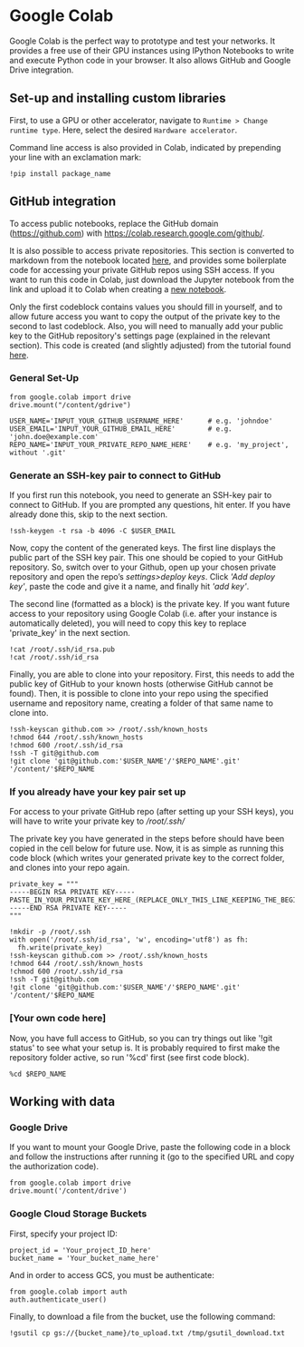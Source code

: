 # Google Colab
Google Colab is the perfect way to prototype and test your networks. It provides a free use of their GPU instances using
IPython Notebooks to write and execute Python code in your browser. It also allows GitHub and Google Drive integration.

## Set-up and installing custom libraries
First, to use a GPU or other accelerator, navigate to `Runtime > Change runtime type`. Here, select the desired 
`Hardware accelerator`.

Command line access is also provided in Colab, indicated by prepending your line with an exclamation mark:
```
!pip install package_name
```

## GitHub integration
To access public notebooks, replace the GitHub domain (https://github.com) with 
https://colab.research.google.com/github/.

It is also possible to access private repositories. This section is converted to markdown from the notebook located 
[here](assets/Colab_GitHub_SSH_access.ipynb), and provides some boilerplate code for accessing your private GitHub 
repos using SSH access. If you want to run this code in Colab, just download the Jupyter notebook from the link and 
upload it to Colab when creating a [new notebook](https://colab.research.google.com/notebooks/intro.ipynb#recent=true).

Only the first codeblock contains values you should fill in yourself, and to allow future access
you want to copy the output of the private key to the second to last codeblock. Also, you will need to manually add your
public key to the GitHub repository's settings page (explained in the relevant section). This code is created (and 
slightly adjusted) from the tutorial found 
[here](https://medium.com/@ashkanpakzad/data-into-google-colab-5ddeb4f4e8).

### General Set-Up


```
from google.colab import drive
drive.mount("/content/gdrive")

USER_NAME='INPUT_YOUR_GITHUB_USERNAME_HERE'      # e.g. 'johndoe'
USER_EMAIL='INPUT_YOUR_GITHUB_EMAIL_HERE'        # e.g. 'john.doe@example.com'
REPO_NAME='INPUT_YOUR_PRIVATE_REPO_NAME_HERE'    # e.g. 'my_project', without '.git'
```

### Generate an SSH-key pair to connect to GitHub
If you first run this notebook, you need to generate an SSH-key pair to connect to GitHub. If you are prompted any 
questions, hit enter. If you have already done this, skip to the next section.


```
!ssh-keygen -t rsa -b 4096 -C $USER_EMAIL
```

Now, copy the content of the generated keys. The first line displays the public part of the SSH key pair. This one 
should be copied to your GitHub repository. So, switch over to your Github, open up your chosen private repository and 
open the repo’s *settings>deploy keys*. Click *'Add deploy key'*, paste the code and give it a name, and finally hit 
*'add key'*.

The second line (formatted as a block) is the private key. If you want future access to your repository using Google 
Colab (i.e. after your instance is automatically deleted), you will need to copy this key to replace 'private_key' in 
the next section.


```
!cat /root/.ssh/id_rsa.pub
!cat /root/.ssh/id_rsa
```

Finally, you are able to clone into your repository. First, this needs to add the public key of GitHub to your known 
hosts (otherwise GitHub cannot be found). Then, it is possible to clone into your repo using the specified username and
repository name, creating a folder of that same name to clone into.


```
!ssh-keyscan github.com >> /root/.ssh/known_hosts
!chmod 644 /root/.ssh/known_hosts
!chmod 600 /root/.ssh/id_rsa
!ssh -T git@github.com
!git clone 'git@github.com:'$USER_NAME'/'$REPO_NAME'.git' '/content/'$REPO_NAME
```

### If you already have your key pair set up
For access to your private GitHub repo (after setting up your SSH keys), you will have to write your private key to 
*/root/.ssh/*

The private key you have generated in the steps before should have been copied in the cell below for future use. Now, it
is as simple as running this code block (which writes your generated private key to the correct folder, and clones into 
your repo again.


```
private_key = """
-----BEGIN RSA PRIVATE KEY-----
PASTE_IN_YOUR_PRIVATE_KEY_HERE_(REPLACE_ONLY_THIS_LINE_KEEPING_THE_BEGIN_AND_END_RSA_PRIVATE_KEY_LINES)
-----END RSA PRIVATE KEY-----
"""

!mkdir -p /root/.ssh
with open('/root/.ssh/id_rsa', 'w', encoding='utf8') as fh:
  fh.write(private_key)
!ssh-keyscan github.com >> /root/.ssh/known_hosts
!chmod 644 /root/.ssh/known_hosts
!chmod 600 /root/.ssh/id_rsa
!ssh -T git@github.com
!git clone 'git@github.com:'$USER_NAME'/'$REPO_NAME'.git' '/content/'$REPO_NAME
```

### \[Your own code here\]
Now, you have full access to GitHub, so you can try things out like '!git status' to see what your setup is. It is 
probably required to first make the repository folder active, so run '%cd' first (see first code block).


```
%cd $REPO_NAME
```


## Working with data
### Google Drive
If you want to mount your Google Drive, paste the following code in a block and follow the instructions after running 
it (go to the specified URL and copy the authorization code).
```
from google.colab import drive
drive.mount('/content/drive')
```

### Google Cloud Storage Buckets
First, specify your project ID:
```
project_id = 'Your_project_ID_here'
bucket_name = 'Your_bucket_name_here'
```

And in order to access GCS, you must be authenticate:
```
from google.colab import auth
auth.authenticate_user()
```

Finally, to download a file from the bucket, use the following command:
```
!gsutil cp gs://{bucket_name}/to_upload.txt /tmp/gsutil_download.txt
```